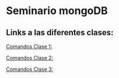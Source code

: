 # Seminario mongoDB

## Links a las diferentes clases:

[Comandos Clase 1:](ActividadesClase1.md)

[Comandos Clase 2:](ActividadesClase2.md)

[Comandos Clase 3:](ActividadesClase3.md)